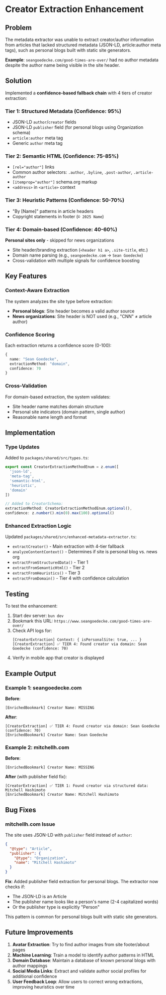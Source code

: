 # Creator Extraction Enhancement

## Problem
The metadata extractor was unable to extract creator/author information from articles that lacked structured metadata (JSON-LD, article:author meta tags), such as personal blogs built with static site generators.

**Example**: `seangoedecke.com/good-times-are-over/` had no author metadata despite the author name being visible in the site header.

## Solution
Implemented a **confidence-based fallback chain** with 4 tiers of creator extraction:

### Tier 1: Structured Metadata (Confidence: 95%)
- JSON-LD `author`/`creator` fields
- JSON-LD `publisher` field (for personal blogs using Organization schema)
- `article:author` meta tag
- Generic `author` meta tag

### Tier 2: Semantic HTML (Confidence: 75-85%)
- `[rel="author"]` links
- Common author selectors: `.author`, `.byline`, `.post-author`, `.article-author`
- `[itemprop="author"]` schema.org markup
- `<address>` in `<article>` context

### Tier 3: Heuristic Patterns (Confidence: 50-70%)
- "By [Name]" patterns in article headers
- Copyright statements in footer (`© 2025 Name`)

### Tier 4: Domain-based (Confidence: 40-60%)
**Personal sites only** - skipped for news organizations
- Site header/branding extraction (`<header h1 a>`, `.site-title`, etc.)
- Domain name parsing (e.g., `seangoedecke.com` → `Sean Goedecke`)
- Cross-validation with multiple signals for confidence boosting

## Key Features

### Context-Aware Extraction
The system analyzes the site type before extraction:
- **Personal blogs**: Site header becomes a valid author source
- **News organizations**: Site header is NOT used (e.g., "CNN" ≠ article author)

### Confidence Scoring
Each extraction returns a confidence score (0-100):
```typescript
{
  name: "Sean Goedecke",
  extractionMethod: "domain",
  confidence: 70
}
```

### Cross-Validation
For domain-based extraction, the system validates:
- Site header name matches domain structure
- Personal site indicators (domain pattern, single author)
- Reasonable name length and format

## Implementation

### Type Updates
Added to `packages/shared/src/types.ts`:
```typescript
export const CreatorExtractionMethodEnum = z.enum([
  'json-ld',
  'meta-tag', 
  'semantic-html',
  'heuristic',
  'domain'
])

// Added to CreatorSchema:
extractionMethod: CreatorExtractionMethodEnum.optional(),
confidence: z.number().min(0).max(100).optional()
```

### Enhanced Extraction Logic
Updated `packages/shared/src/enhanced-metadata-extractor.ts`:
- `extractCreator()` - Main extraction with 4-tier fallback
- `analyzeContentContext()` - Determines if site is personal blog vs. news org
- `extractFromStructuredData()` - Tier 1
- `extractFromSemanticHtml()` - Tier 2
- `extractFromHeuristics()` - Tier 3
- `extractFromDomain()` - Tier 4 with confidence calculation

## Testing

To test the enhancement:

1. Start dev server: `bun dev`
2. Bookmark this URL: `https://www.seangoedecke.com/good-times-are-over/`
3. Check API logs for:
   ```
   [CreatorExtraction] Context: { isPersonalSite: true, ... }
   [CreatorExtraction] ✅ TIER 4: Found creator via domain: Sean Goedecke (confidence: 70)
   ```
4. Verify in mobile app that creator is displayed

## Example Output

### Example 1: seangoedecke.com
**Before**:
```
[EnrichedBookmark] Creator Name: MISSING
```

**After**:
```
[CreatorExtraction] ✅ TIER 4: Found creator via domain: Sean Goedecke (confidence: 70)
[EnrichedBookmark] Creator Name: Sean Goedecke
```

### Example 2: mitchellh.com
**Before**:
```
[EnrichedBookmark] Creator Name: MISSING
```

**After** (with publisher field fix):
```
[CreatorExtraction] ✅ TIER 1: Found creator via structured data: Mitchell Hashimoto
[EnrichedBookmark] Creator Name: Mitchell Hashimoto
```

## Bug Fixes

### mitchellh.com Issue
The site uses JSON-LD with `publisher` field instead of `author`:
```json
{
  "@type": "Article",
  "publisher": {
    "@type": "Organization",
    "name": "Mitchell Hashimoto"
  }
}
```

**Fix**: Added publisher field extraction for personal blogs. The extractor now checks if:
- The JSON-LD is an Article
- The publisher name looks like a person's name (2-4 capitalized words)
- Or the publisher type is explicitly "Person"

This pattern is common for personal blogs built with static site generators.

## Future Improvements

1. **Avatar Extraction**: Try to find author images from site footer/about pages
2. **Machine Learning**: Train a model to identify author patterns in HTML
3. **Domain Database**: Maintain a database of known personal blogs with author mappings
4. **Social Media Links**: Extract and validate author social profiles for additional confidence
5. **User Feedback Loop**: Allow users to correct wrong extractions, improving heuristics over time
